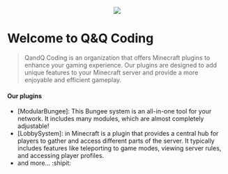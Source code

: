 <p align="center">
  <a href="https://www.qandqcoding.de/" target="_blank">
    <img src="https://cdn.discordapp.com/attachments/711927299515088896/1226349420472307752/Komp_1_3000.png?ex=662471e6&is=6611fce6&hm=306917cddd9ab544b469f727ed035290ad6ad7cfc70e605f2c6442eb614079ad">
  </a>
</p>

  
  # Welcome to Q&Q Coding
 

> QandQ Coding is an organization that offers Minecraft plugins to enhance your gaming experience. Our plugins are designed to add unique features to your Minecraft server and provide a more enjoyable and efficient gameplay.



#### Our plugins
- [ModularBungee]: This Bungee system is an all-in-one tool for your network. It includes many modules, which are almost completely adjustable!
- [LobbySystem]: in Minecraft is a plugin that provides a central hub for players to gather and access different parts of the server. It typically includes features like teleporting to game modes, viewing server rules, and accessing player profiles.
- and more... :shipit:
